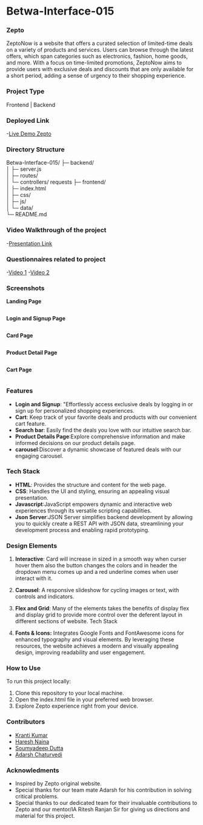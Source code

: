 # Betwa-Interface-015

### Zepto

ZeptoNow is a website that offers a curated selection of limited-time deals on a variety of products and services. Users can browse through the latest offers, which span categories such as electronics, fashion, home goods, and more. With a focus on time-limited promotions, ZeptoNow aims to provide users with exclusive deals and discounts that are only available for a short period, adding a sense of urgency to their shopping experience.

### Project Type

Frontend | Backend

### Deployed Link

-[Live Demo Zepto]()

### Directory Structure

Betwa-Interface-015/
├─ backend/          
│  ├─ server.js      
│  ├─ routes/        
│  └─ controllers/   requests
├─ frontend/         
│  ├─ index.html     
│  ├─ css/           
│  ├─ js/            
│  └─ data/          
└─ README.md         

### Video Walkthrough of the project

-[Presentation Link]()

### Questionnaires related to project

-[Video 1]()
-[Video 2]()

### Screenshots

**Landing Page**

<img src="./Site screenshots/Landing page.png" alt="">

**Login and Signup Page**

<div style="display: flex;">
  <img src="./Site screenshots/Login page.png" alt="">
  <img src="./Site screenshots/Signup page .png" alt="">
</div>

**Card Page**

<img src="./Site screenshots/Card page.png" alt="">

**Product Detail Page**

<img src="./Site screenshots/Product details page.png" alt="">

**Cart Page**

<img src="./Site screenshots/Cart page.png" alt="">


### Features

- **Login and Signup**: "Effortlessly access exclusive deals by logging in or sign up for personalized shopping experiences.
- **Cart**: Keep track of your favorite deals and products with our convenient cart feature.
- **Search bar**: Easily find the deals you love with our intuitive search bar.
- **Product Details Page**:Explore comprehensive information and make informed decisions on our product details page.
- **carousel**:Discover a dynamic showcase of featured deals with our engaging carousel.

### Tech Stack

- **HTML**: Provides the structure and content for the web page.
- **CSS**: Handles the UI and styling, ensuring an appealing visual presentation.
- **Javascript**:JavaScript empowers dynamic and interactive web experiences through its versatile scripting capabilities.
- **Json Server**:JSON Server simplifies backend development by allowing you to quickly create a REST API with JSON data, streamlining your development process and enabling rapid prototyping.

### Design Elements

1. **Interactive**: Card will increase in sized in a smooth way when curser hover them also the button changes the colors and in header the dropdown menu comes up and a red underline comes when user interact with it.

2. **Carousel**: A responsive slideshow for cycling images or text, with controls and indicators.

3. **Flex and Grid**: Many of the elements takes the benefits of display flex and display grid to provide more control over the deferent layout in different sections of website.
Tech Stack

4. **Fonts & Icons:**
   Integrates Google Fonts and FontAwesome icons for enhanced typography and visual elements. By leveraging these resources, the website achieves a modern and visually appealing design, improving readability and user engagement.


### How to Use

To run this project locally:

1. Clone this repository to your local machine.
2. Open the index.html file in your preferred web browser.
3. Explore Zepto experience right from your device.

### Contributors

- [Kranti Kumar](https://github.com/Kranti00)
- [Haresh Naina](https://github.com/Hari3199)
- [Soumyadeep Dutta](https://github.com/soumyadeepdutta7)
- [Adarsh Chaturvedi](https://github.com/Adarsh-ch)

### Acknowledments

- Inspired by Zepto original website.
- Special thanks for our team mate Adarsh for his contribution in solving critical problems.
- Special thanks to our dedicated team for their invaluable contributions to Zepto and our mentor/IA Ritesh Ranjan Sir for giving us directions and material for this project.